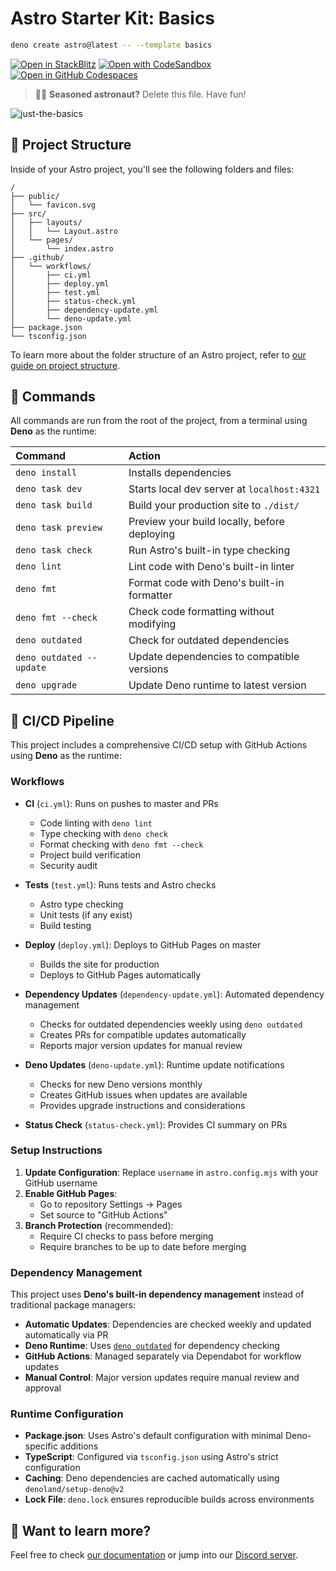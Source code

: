 # Astro Starter Kit: Basics

```sh
deno create astro@latest -- --template basics
```

[![Open in StackBlitz](https://developer.stackblitz.com/img/open_in_stackblitz.svg)](https://stackblitz.com/github/withastro/astro/tree/latest/examples/basics)
[![Open with CodeSandbox](https://assets.codesandbox.io/github/button-edit-lime.svg)](https://codesandbox.io/p/sandbox/github/withastro/astro/tree/latest/examples/basics)
[![Open in GitHub Codespaces](https://github.com/codespaces/badge.svg)](https://codespaces.new/withastro/astro?devcontainer_path=.devcontainer/basics/devcontainer.json)

> 🧑‍🚀 **Seasoned astronaut?** Delete this file. Have fun!

![just-the-basics](https://github.com/withastro/astro/assets/2244813/a0a5533c-a856-4198-8470-2d67b1d7c554)

## 🚀 Project Structure

Inside of your Astro project, you'll see the following folders and files:

```text
/
├── public/
│   └── favicon.svg
├── src/
│   ├── layouts/
│   │   └── Layout.astro
│   └── pages/
│       └── index.astro
├── .github/
│   └── workflows/
│       ├── ci.yml
│       ├── deploy.yml
│       ├── test.yml
│       ├── status-check.yml
│       ├── dependency-update.yml
│       └── deno-update.yml
├── package.json
└── tsconfig.json
```

To learn more about the folder structure of an Astro project, refer to
[our guide on project structure](https://docs.astro.build/en/basics/project-structure/).

## 🧞 Commands

All commands are run from the root of the project, from a terminal using
**Deno** as the runtime:

| Command                  | Action                                       |
| :----------------------- | :------------------------------------------- |
| `deno install`           | Installs dependencies                        |
| `deno task dev`          | Starts local dev server at `localhost:4321`  |
| `deno task build`        | Build your production site to `./dist/`      |
| `deno task preview`      | Preview your build locally, before deploying |
| `deno task check`        | Run Astro's built-in type checking           |
| `deno lint`              | Lint code with Deno's built-in linter        |
| `deno fmt`               | Format code with Deno's built-in formatter   |
| `deno fmt --check`       | Check code formatting without modifying      |
| `deno outdated`          | Check for outdated dependencies              |
| `deno outdated --update` | Update dependencies to compatible versions   |
| `deno upgrade`           | Update Deno runtime to latest version        |

## 🔄 CI/CD Pipeline

This project includes a comprehensive CI/CD setup with GitHub Actions using
**Deno** as the runtime:

### Workflows

- **CI** (`ci.yml`): Runs on pushes to master and PRs
  - Code linting with `deno lint`
  - Type checking with `deno check`
  - Format checking with `deno fmt --check`
  - Project build verification
  - Security audit

- **Tests** (`test.yml`): Runs tests and Astro checks
  - Astro type checking
  - Unit tests (if any exist)
  - Build testing

- **Deploy** (`deploy.yml`): Deploys to GitHub Pages on master
  - Builds the site for production
  - Deploys to GitHub Pages automatically

- **Dependency Updates** (`dependency-update.yml`): Automated dependency
  management
  - Checks for outdated dependencies weekly using `deno outdated`
  - Creates PRs for compatible updates automatically
  - Reports major version updates for manual review

- **Deno Updates** (`deno-update.yml`): Runtime update notifications
  - Checks for new Deno versions monthly
  - Creates GitHub issues when updates are available
  - Provides upgrade instructions and considerations

- **Status Check** (`status-check.yml`): Provides CI summary on PRs

### Setup Instructions

1. **Update Configuration**: Replace `username` in `astro.config.mjs` with your
   GitHub username
2. **Enable GitHub Pages**:
   - Go to repository Settings → Pages
   - Set source to "GitHub Actions"
3. **Branch Protection** (recommended):
   - Require CI checks to pass before merging
   - Require branches to be up to date before merging

### Dependency Management

This project uses **Deno's built-in dependency management** instead of
traditional package managers:

- **Automatic Updates**: Dependencies are checked weekly and updated
  automatically via PR
- **Deno Runtime**: Uses
  [`deno outdated`](https://docs.deno.com/runtime/reference/cli/outdated/) for
  dependency checking
- **GitHub Actions**: Managed separately via Dependabot for workflow updates
- **Manual Control**: Major version updates require manual review and approval

### Runtime Configuration

- **Package.json**: Uses Astro's default configuration with minimal
  Deno-specific additions
- **TypeScript**: Configured via `tsconfig.json` using Astro's strict
  configuration
- **Caching**: Deno dependencies are cached automatically using
  `denoland/setup-deno@v2`
- **Lock File**: `deno.lock` ensures reproducible builds across environments

## 👀 Want to learn more?

Feel free to check [our documentation](https://docs.astro.build) or jump into
our [Discord server](https://astro.build/chat).
